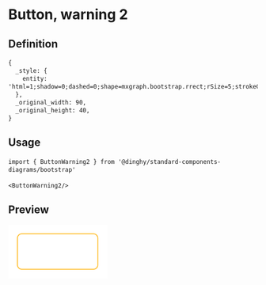 # Button, warning 2

## Definition

```
{
  _style: { 
    entity: 'html=1;shadow=0;dashed=0;shape=mxgraph.bootstrap.rrect;rSize=5;strokeColor=#FFBC26;strokeWidth=1;fillColor=none;fontColor=#FFBC26;whiteSpace=wrap;align=center;verticalAlign=middle;spacingLeft=0;fontStyle=0;fontSize=16;spacing=5;',
  },
  _original_width: 90,
  _original_height: 40,
}
```

## Usage

```
import { ButtonWarning2 } from '@dinghy/standard-components-diagrams/bootstrap'

<ButtonWarning2/>
```

## Preview

<img src="./button-warning-2.png" width="200"/>
